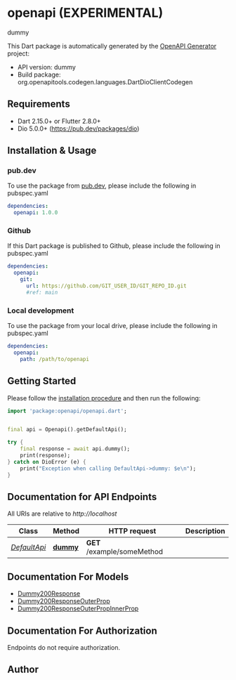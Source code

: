 # openapi (EXPERIMENTAL)
dummy

This Dart package is automatically generated by the [OpenAPI Generator](https://openapi-generator.tech) project:

- API version: dummy
- Build package: org.openapitools.codegen.languages.DartDioClientCodegen

## Requirements

* Dart 2.15.0+ or Flutter 2.8.0+
* Dio 5.0.0+ (https://pub.dev/packages/dio)

## Installation & Usage

### pub.dev
To use the package from [pub.dev](https://pub.dev), please include the following in pubspec.yaml
```yaml
dependencies:
  openapi: 1.0.0
```

### Github
If this Dart package is published to Github, please include the following in pubspec.yaml
```yaml
dependencies:
  openapi:
    git:
      url: https://github.com/GIT_USER_ID/GIT_REPO_ID.git
      #ref: main
```

### Local development
To use the package from your local drive, please include the following in pubspec.yaml
```yaml
dependencies:
  openapi:
    path: /path/to/openapi
```

## Getting Started

Please follow the [installation procedure](#installation--usage) and then run the following:

```dart
import 'package:openapi/openapi.dart';


final api = Openapi().getDefaultApi();

try {
    final response = await api.dummy();
    print(response);
} catch on DioError (e) {
    print("Exception when calling DefaultApi->dummy: $e\n");
}

```

## Documentation for API Endpoints

All URIs are relative to *http://localhost*

Class | Method | HTTP request | Description
------------ | ------------- | ------------- | -------------
[*DefaultApi*](doc/DefaultApi.md) | [**dummy**](doc/DefaultApi.md#dummy) | **GET** /example/someMethod | 


## Documentation For Models

 - [Dummy200Response](doc/Dummy200Response.md)
 - [Dummy200ResponseOuterProp](doc/Dummy200ResponseOuterProp.md)
 - [Dummy200ResponseOuterPropInnerProp](doc/Dummy200ResponseOuterPropInnerProp.md)


## Documentation For Authorization

Endpoints do not require authorization.


## Author



